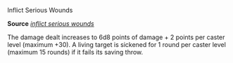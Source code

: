 Inflict Serious Wounds

**Source** [_inflict serious wounds_](/pathfinderRPG/prd/spells/inflictSeriousWounds.html#_inflict-serious-wounds)

The damage dealt increases to 6d8 points of damage + 2 points per caster level (maximum +30). A living target is sickened for 1 round per caster level (maximum 15 rounds) if it fails its saving throw.


